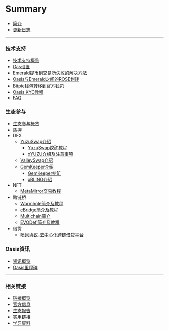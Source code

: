 # Summary

- [简介](README.md)
- [更新日志](./更新日志.md)
------



### 技术支持

- [技术支持概览](./dev_support/概览.md)
- [Gas设置](./dev_support/Gas设置/Gas设置.md)
- [Emerald提币到交易所失败的解决方法](./dev_support/Emerald提币到币安失败解决方法.md)
- [Oasis与Emerald之间的ROSE划转](./dev_support/Oasis与Emerald之间的ROSE划转/Oasis与Emerald之间的ROSE划转.md)
- [Bitpie钱包转移到官方钱包](./dev_support/BitPie钱包转移到官方钱包.md)
- [Oasis KYC教程](./dev_support/oasis_kyc/oasis_kyc.md)
- [FAQ](./dev_support/FAQ.md)

### 生态参与

- [生态参与概览](./ecosystem_paticipate/概览.md)
- [质押](./ecosystem_paticipate/质押.md)
- DEX
  - [YuzuSwap介绍](./ecosystem_paticipate/dex/yuzuswap/YuzuSwap介绍.md)
    - [YuzuSwap挖矿教程](https://medium.com/@little-white/yuzu-%E6%8C%96%E7%9F%BF%E6%94%BB%E7%95%A5-f192ff18b9a1)
    - [xYUZU介绍及注意事项](./ecosystem_paticipate/dex/yuzuswap/xYUZU介绍及注意事项.md)
  - [ValleySwap介绍](./ecosystem_paticipate/dex/ValleySwap/ValleySwap.md)
  - [GemKeeper介绍](./ecosystem_paticipate/dex/GemKeeper/GemKeeper-Introduce.md)
    - [GemKeeper挖矿](https://www.baidu.com)
    - [xBLING介绍](./ecosystem_paticipate/dex/GemKeeper/xBLING-Introduce.md)
- NFT
  - [MetaMirror交易教程](https://medium.com/@little-white/%E5%A6%82%E4%BD%95%E4%BA%A4%E6%98%93ai-rose-nft-12b7a58c10d3)
- 跨链桥
  - [Wormhole简介及教程](ecosystem_paticipate/bridge/wormhole/Wormhole简介及教程.md)
  - [cBridge简介及教程](ecosystem_paticipate/bridge/cbridge/cBridge简介及教程.md)
  - [Multichain简介](ecosystem_paticipate/bridge/Multichain/Multichain简介.md)
  - [EVODefi简介及教程](ecosystem_paticipate/bridge/EVODeFi/EVODeFi简介及教程.md)
- 借贷
  - [喷泉协议-去中心化跨链借贷平台](ecosystem_paticipate/lending/FountainProtocol/FountainProtocol.md)

### Oasis资讯

- [资讯概览](./oasis_info/概览.md)
- [Oasis里程碑](./oasis_info/Oasis里程碑.md)
------



### 相关链接

- [链接概览](./links/概览.md)
- [官方信息](./links/官方信息.md)
- [生态报告](./links/生态报告.md)
- [实用链接](./links/实用链接.md)
- [学习资料](./links/学习资料.md)
